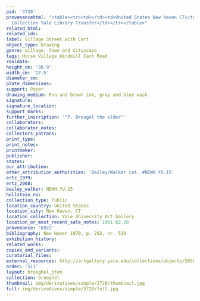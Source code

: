 ```yaml
---
pid: '3728'
provenancehtml: "<table><tr><td></td><td>United States New Haven CT</td><td>Egmont
  Collection Yale Library Transfer</td></tr></table>"
related_html:
related_ids:
label: Village Street with Cart
object_type: Drawing
genre: Village, Town and Cityscape
tags: Horse Village Windmill Cart Road
realdate:
height_cm: '30.9'
width_cm: '17.5'
diameter_cm:
plate_dimensions:
support: Paper
drawing_medium: Pen and brown ink, gray and blue wash
signature:
signature_location:
support_marks:
further_inscription: '"P. Breugel the elder"'
collaborators:
collaborator_notes:
collectors_patrons:
print_type:
print_notes:
printmaker:
publisher:
states:
our_attribution:
other_attribution_authorities: 'Bailey/Walker cat. #NEWH.YU.15'
ertz_1979:
ertz_2008:
bailey_walker: NEWH.YU.15
hollstein_no:
collection_type: Public
location_country: United States
location_city: New Haven, CT
location_collection: Yale University Art Gallery
location_or_most_recent_sale_notes: 1961.62.28
provenance: '6922'
bibliography: New Haven 1970, p. 292, nr. 536
exhibition_history:
related_works:
copies_and_variants:
curatorial_files:
external_resources: http://artgallery.yale.edu/collections/objects/58563
order: '511'
layout: brueghel_item
collection: brueghel
thumbnail: img/derivatives/simple/3728/thumbnail.jpg
full: img/derivatives/simple/3728/full.jpg
---
```

